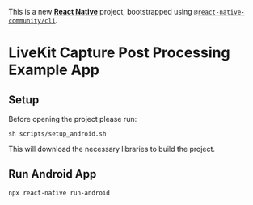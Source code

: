 This is a new [**React Native**](https://reactnative.dev) project, bootstrapped using [`@react-native-community/cli`](https://github.com/react-native-community/cli).

# LiveKit Capture Post Processing Example App

## Setup

Before opening the project please run:

```
sh scripts/setup_android.sh
```

This will download the necessary libraries to build the project.

## Run Android App
```
npx react-native run-android
```
